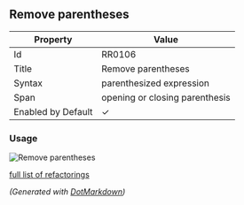 ## Remove parentheses

| Property           | Value                          |
| ------------------ | ------------------------------ |
| Id                 | RR0106                         |
| Title              | Remove parentheses             |
| Syntax             | parenthesized expression       |
| Span               | opening or closing parenthesis |
| Enabled by Default | &#x2713;                       |

### Usage

![Remove parentheses](../../images/refactorings/RemoveParentheses.png)

[full list of refactorings](Refactorings.md)

*\(Generated with [DotMarkdown](http://github.com/JosefPihrt/DotMarkdown)\)*